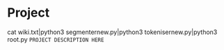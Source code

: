# Project
cat wiki.txt|python3 segmenternew.py|python3 tokenisernew.py|python3 root.py
`PROJECT DESCRIPTION HERE`
